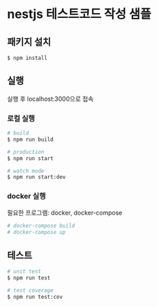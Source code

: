 # nestjs 테스트코드 작성 샘플

## 패키지 설치

```
$ npm install
```

## 실행

실행 후 localhost:3000으로 접속

### 로컬 실행

```bash
# build
$ npm run build

# production
$ npm run start

# watch mode
$ npm run start:dev
```

### docker 실행

필요한 프로그램: docker, docker-compose

```bash
# docker-compose build
# docker-compose up
```

## 테스트

```bash
# unit test
$ npm run test

# test coverage
$ npm run test:cov
```
